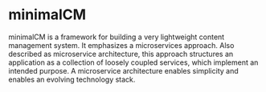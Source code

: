 # minimalCM

minimalCM is a framework for building a very lightweight content management system.  It emphasizes a microservices approach.  Also described as microservice architecture, this approach structures an application as a collection of loosely coupled services, which implement an intended purpose. A microservice architecture enables simplicity and enables an evolving technology stack.

